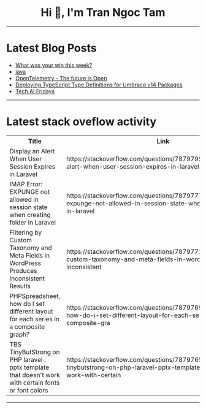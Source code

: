 <h1 align="center">Hi 👋, I'm Tran Ngoc Tam</h1>

---

# Latest Blog Posts 
<!-- BLOG-POST-LIST:START -->
- [What was your win this week?](https://dev.to/devteam/what-was-your-win-this-week-33jf)
- [java](https://dev.to/santa1701/java-4fbd)
- [OpenTelemetry - The future is Open](https://dev.to/tobidelly/opentelemetry-the-future-is-open-68j)
- [Deploying TypeScript Type Definitions for Umbraco v14 Packages](https://dev.to/mattbrailsford/deploying-typescript-type-definitions-for-umbraco-v14-packages-5eg4)
- [Tech AI Fridays](https://dev.to/techdogs_inc/tech-ai-fridays-58m1)
<!-- BLOG-POST-LIST:END -->

---

# Latest stack oveflow activity
<table>
  <tr><th>Title</th><th>Link</th></tr>
  <!-- STACKOVERFLOW:START --><tr><td>Display an Alert When User Session Expires in Laravel</td><td>https://stackoverflow.com/questions/78797956/display-an-alert-when-user-session-expires-in-laravel</td></tr><tr><td>IMAP Error: EXPUNGE not allowed in session state when creating folder in Laravel</td><td>https://stackoverflow.com/questions/78797779/imap-error-expunge-not-allowed-in-session-state-when-creating-folder-in-laravel</td></tr><tr><td>Filtering by Custom Taxonomy and Meta Fields in WordPress Produces Inconsistent Results</td><td>https://stackoverflow.com/questions/78797710/filtering-by-custom-taxonomy-and-meta-fields-in-wordpress-produces-inconsistent</td></tr><tr><td>PHPSpreadsheet, how do I set different layout for each series in a composite graph?</td><td>https://stackoverflow.com/questions/78797697/phpspreadsheet-how-do-i-set-different-layout-for-each-series-in-a-composite-gra</td></tr><tr><td>TBS TinyButStrong on PHP laravel : pptx template that doesn&#39;t work with certain fonts or font colors</td><td>https://stackoverflow.com/questions/78797656/tbs-tinybutstrong-on-php-laravel-pptx-template-that-doesnt-work-with-certain</td></tr><!-- STACKOVERFLOW:END -->
</table>

---


